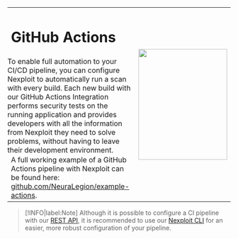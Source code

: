 <table id="integrations" >
  <tr>
    <td width="70%">
      <h1>GitHub Actions</h1>
    </td>
    <td width="30%" style="text-align:center" rowspan="3">
      <img src="guide/pipeline-integration/pipe-management/media/github-actions/github-actions-new-logo.png" width="200" height="250"></img>
    </td>
  </tr>
  <tr>
    <td style="text-align:left;vertical-align:text-top;padding:0px">
    To enable full automation to your CI/CD pipeline, you can configure Nexploit to automatically run a scan with every build. Each new build with our GitHub Actions Integration performs security tests on the running application and provides developers with all the information from Nexploit they need to solve problems, without having to leave their development environment.
    </td>
  </tr>
  <tr>
  <td>
  A full working example of a GitHub Actions pipeline with Nexploit can be found here: <a href="https://github.com/NeuraLegion/example-actions">github.com/NeuraLegion/example-actions</a>.
  </td>
  </tr>
</table>

> [!INFO|label:Note]
Although it is possible to configure a CI pipeline with our [REST API](https://kb.neuralegion.com/#/guide/np-rest-api/using), it is recommended to use our [Nexploit CLI](https://kb.neuralegion.com/#/guide/np-cli/overview) for an easier, more robust configuration of your pipeline.
<!-- 
More information about our GitHub Actions integration can be found here:
* [github.com/NeuraLegion/run-scan](https://github.com/NeuraLegion/run-scan)
* [github.com/NeuraLegion/stop-scan](https://github.com/NeuraLegion/stop-scan)
* [github.com/NeuraLegion/wait-for](https://github.com/NeuraLegion/wait-for) -->

